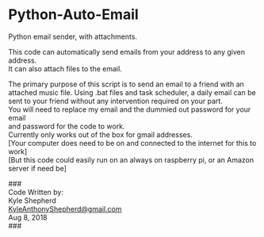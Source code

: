 # Python-Auto-Email

Python email sender, with attachments.<br/>

This code can automatically send emails from your address to any given address.<br/>
It can also attach files to the email.<br/>

The primary purpose of this script is to send an email to a friend with an <br/>
attached music file. Using .bat files and task scheduler, a daily email can be <br/>
sent to your friend without any intervention required on your part. <br/>
You will need to replace my email and the dummied out password for your email <br/>
and password for the code to work. <br/>
Currently only works out of the box for gmail addresses. <br/>
[Your computer does need to be on and connected to the internet for this to work] <br/>
[But this code could easily run on an always on raspberry pi, or an Amazon <br/>
server if need be] <br/>

###<br/>
Code Written by:<br/>
Kyle Shepherd<br/>
KyleAnthonyShepherd@gmail.com<br/>
Aug 8, 2018<br/>
###<br/>
